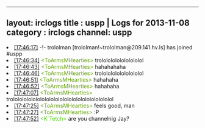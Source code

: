 
---
layout: irclogs
title : uspp | Logs for 2013-11-08
category : irclogs
channel: uspp
---
<li class="logitem"><a href="#17:46:17" name="17:46:17" class="time">[17:46:17]</a> -!- <span class="join">trololman</span> [trololman!~trololman@209.141.hv.ls] has joined #uspp </li>
<li class="logitem"><a href="#17:46:34" name="17:46:34" class="time">[17:46:34]</a> <span class="person" style="color:#66a00c">&lt;ToArmsMHearties&gt;</span> trolololololololololol </li>
<li class="logitem"><a href="#17:46:43" name="17:46:43" class="time">[17:46:43]</a> <span class="person" style="color:#66a00c">&lt;ToArmsMHearties&gt;</span> hahahahaha </li>
<li class="logitem"><a href="#17:46:46" name="17:46:46" class="time">[17:46:46]</a> <span class="person" style="color:#66a00c">&lt;ToArmsMHearties&gt;</span> trolololololololololol </li>
<li class="logitem"><a href="#17:46:51" name="17:46:51" class="time">[17:46:51]</a> <span class="person" style="color:#66a00c">&lt;ToArmsMHearties&gt;</span> hahahaha </li>
<li class="logitem"><a href="#17:46:52" name="17:46:52" class="time">[17:46:52]</a> <span class="person" style="color:#66a00c">&lt;ToArmsMHearties&gt;</span> hahahaha </li>
<li class="logitem"><a href="#17:47:07" name="17:47:07" class="time">[17:47:07]</a> <span class="person" style="color:#66a00c">&lt;ToArmsMHearties&gt;</span> trololololololololololololololololololololololol </li>
<li class="logitem"><a href="#17:47:25" name="17:47:25" class="time">[17:47:25]</a> <span class="person" style="color:#66a00c">&lt;ToArmsMHearties&gt;</span> feels good, man </li>
<li class="logitem"><a href="#17:47:27" name="17:47:27" class="time">[17:47:27]</a> <span class="person" style="color:#66a00c">&lt;ToArmsMHearties&gt;</span> :P </li>
<li class="logitem"><a href="#17:47:52" name="17:47:52" class="time">[17:47:52]</a> <span class="person" style="color:#4fc910">&lt;K`Tetch&gt;</span> are you channelnig Jay? </li>


